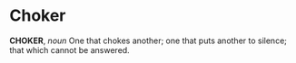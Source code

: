 # Choker

**CHOKER**, _noun_ One that chokes another; one that puts another to silence; that which cannot be answered.